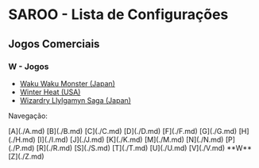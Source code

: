 # SAROO - Lista de Configurações

## Jogos Comerciais

### W - Jogos

- [Waku Waku Monster (Japan)](../../../Regions/Retails/Japan/T-16608G/README.md)
- [Winter Heat (USA)](../../../Regions/Retails/USA/MK-81129/README.md)
- [Wizardry Llylgamyn Saga (Japan)](../../../Regions/Retails/Japan/T-38601G/README.md)

Navegação:

<!-- [# (0-9)](./09.md) --> [A](./A.md) [B](./B.md) [C](./C.md) [D](./D.md) <!-- [E](./E.md) --> [F](./F.md) [G](./G.md) [H](./H.md) [I](./I.md) [J](./J.md) [K](./K.md) <!-- [L](./L.md) --> [M](./M.md) [N](./N.md) <!-- [O](./O.md) --> [P](./P.md) <!-- [Q](./Q.md) --> [R](./R.md) [S](./S.md) [T](./T.md) [U](./U.md) [V](./V.md) **W** <!-- [X](./X.md) --> <!-- [Y](./Y.md) --> [Z](./Z.md)
